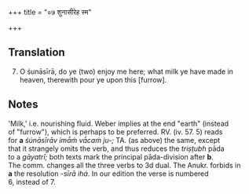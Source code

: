 +++
title = "०७ शुनासीरेह स्म"

+++
## Translation
7. O śunāsīrā, do ye (two) enjoy me here; what milk ye have made in  
heaven, therewith pour ye upon this \[furrow\].

## Notes
'Milk,' i.e. nourishing fluid. Weber implies at the end "earth" (instead  
of "furrow"), which is perhaps to be preferred. RV. (iv. 57. 5) reads  
for **a** *śúnāsīrāv imā́ṁ vā́caṁ ju-;* TA. (as above) the same, except  
that it strangely omits the verb, and thus reduces the *triṣṭubh* pāda  
to a *gāyatrī;* both texts mark the principal pāda-division after **b**.  
The comm. changes all the three verbs to 3d dual. The Anukr. forbids in  
**a** the resolution *-sīrā ihá*. In our edition the verse is numbered  
6, instead of 7.
